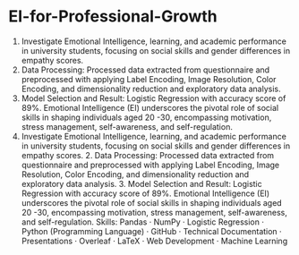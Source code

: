 # EI-for-Professional-Growth


1. Investigate Emotional Intelligence, learning, and academic performance in university students, focusing on social skills and gender differences in empathy scores. 
2. Data Processing: Processed data extracted from questionnaire and preprocessed with applying Label Encoding, Image Resolution, Color Encoding, and dimensionality reduction and exploratory data analysis.
3. Model Selection and Result: Logistic Regression with accuracy score of 89%. Emotional Intelligence (EI) underscores the pivotal role of social skills in shaping individuals aged 20 -30, encompassing motivation, stress management, self-awareness, and self-regulation.
1. Investigate Emotional Intelligence, learning, and academic performance in university students, focusing on social skills and gender differences in empathy scores. 2. Data Processing: Processed data extracted from questionnaire and preprocessed with applying Label Encoding, Image Resolution, Color Encoding, and dimensionality reduction and exploratory data analysis. 3. Model Selection and Result: Logistic Regression with accuracy score of 89%. Emotional Intelligence (EI) underscores the pivotal role of social skills in shaping individuals aged 20 -30, encompassing motivation, stress management, self-awareness, and self-regulation.
Skills: Pandas · NumPy · Logistic Regression · Python (Programming Language) · GitHub · Technical Documentation · Presentations · Overleaf · LaTeX · Web Development · Machine Learning
